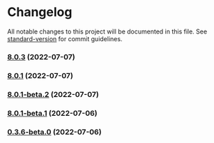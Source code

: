 # Changelog

All notable changes to this project will be documented in this file. See [standard-version](https://github.com/conventional-changelog/standard-version) for commit guidelines.

### [8.0.3](https://github.com/vodyani/core/compare/v8.0.1-beta.2...v8.0.3) (2022-07-07)

### [8.0.1](https://github.com/vodyani/core/compare/v8.0.1-beta.2...v8.0.1) (2022-07-07)

### [8.0.1-beta.2](https://github.com/vodyani/core/compare/v8.0.1-beta.1...v8.0.1-beta.2) (2022-07-07)

### [8.0.1-beta.1](https://github.com/vodyani/core/compare/v8.1.0-beta.1...v8.0.1-beta.1) (2022-07-06)

### [0.3.6-beta.0](https://github.com/vodyani/core/compare/v0.3.5...v0.3.6-beta.0) (2022-07-06)
